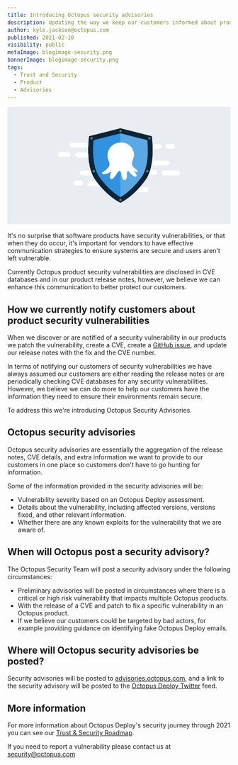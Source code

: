 ```yaml
---
title: Introducing Octopus security advisories
description: Updating the way we keep our customers informed about product security
author: kyle.jackson@octopus.com
published: 2021-02-10
visibility: public
metaImage: blogimage-security.png
bannerImage: blogimage-security.png
tags:
  - Trust and Security
  - Product
  - Advisories
---
```


![A stylized Octopus & Shield icon](blogimage-security.png)

It's no surprise that software products have security vulnerabilities, or that when they do occur, it's important for vendors to have effective communication strategies to ensure systems are secure and users aren't left vulnerable.

Currently Octopus product security vulnerabilities are disclosed in CVE databases and in our product release notes, however, we believe we can enhance this communication to better protect our customers.

## How we currently notify customers about product security vulnerabilities

When we discover or are notified of a security vulnerability in our products we patch the vulnerability, create a CVE, create a [GitHub issue](https://github.com/OctopusDeploy/Issues), and update our release notes with the fix and the CVE number.

In terms of notifying our customers of security vulnerabilities we have always assumed our customers are either reading the release notes or are periodically checking CVE databases for any security vulnerabilities. However, we believe we can do more to help our customers have the information they need to ensure their environments remain secure.

To address this we're introducing Octopus Security Advisories.

## Octopus security advisories

Octopus security advisories are essentially the aggregation of the release notes, CVE details, and extra information we want to provide to our customers in one place so customers don't have to go hunting for information.

Some of the information provided in the security advisories will be:
- Vulnerability severity based on an Octopus Deploy assessment.
- Details about the vulnerability, including affected versions, versions fixed, and other relevant information.
- Whether there are any known exploits for the vulnerability that we are aware of.

## When will Octopus post a security advisory?

The Octopus Security Team will post a security advisory under the following circumstances:
- Preliminary advisories will be posted in circumstances where there is a critical or high risk vulnerability that impacts multiple Octopus products.
- With the release of a CVE and patch to fix a specific vulnerability in an Octopus product.
- If we believe our customers could be targeted by bad actors, for example providing guidance on identifying fake Octopus Deploy emails.

## Where will Octopus security advisories be posted?

Security advisories will be posted to [advisories.octopus.com](https://advisories.octopus.com), and a link to the security advisory will be posted to the [Octopus Deploy Twitter](https://twitter.com/OctopusDeploy) feed.

## More information

For more information about Octopus Deploy's security journey through 2021 you can see our [Trust & Security Roadmap](https://github.com/OctopusDeploy/Issues/issues/6523).

If you need to report a vulnerability please contact us at security@octopus.com
